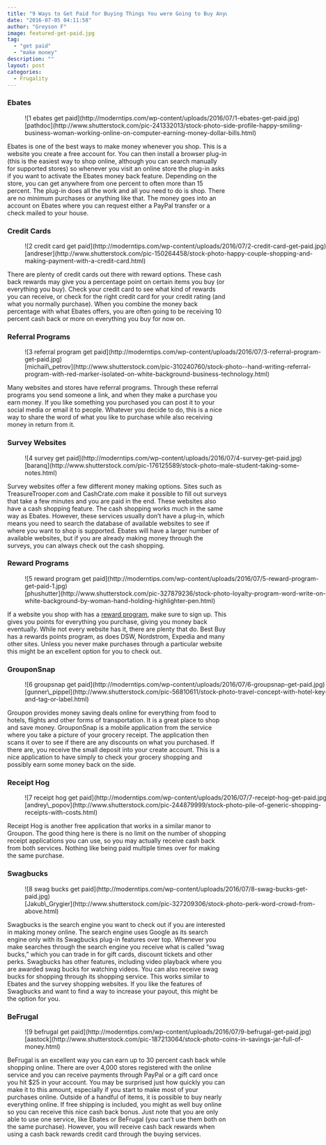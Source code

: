 ```yaml
---
title: "9 Ways to Get Paid for Buying Things You were Going to Buy Anyway"
date: "2016-07-05 04:11:58"
author: "Greyson F"
image: featured-get-paid.jpg
tag:
  - "get paid"
  - "make money"
description: ""
layout: post
categories:
  - Frugality
---
```


### Ebates

<figure aria-describedby="caption-attachment-3777" class="wp-caption alignnone" id="attachment_3777" style="width: 700px">![1 ebates get paid](http://moderntips.com/wp-content/uploads/2016/07/1-ebates-get-paid.jpg)<figcaption class="wp-caption-text" id="caption-attachment-3777">[pathdoc](http://www.shutterstock.com/pic-241332013/stock-photo-side-profile-happy-smiling-business-woman-working-online-on-computer-earning-money-dollar-bills.html)</figcaption></figure>

Ebates is one of the best ways to make money whenever you shop. This is a website you create a free account for. You can then install a browser plug-in (this is the easiest way to shop online, although you can search manually for supported stores) so whenever you visit an online store the plug-in asks if you want to activate the Ebates money back feature. Depending on the store, you can get anywhere from one percent to often more than 15 percent. The plug-in does all the work and all you need to do is shop. There are no minimum purchases or anything like that. The money goes into an account on Ebates where you can request either a PayPal transfer or a check mailed to your house.

### Credit Cards

<figure aria-describedby="caption-attachment-3779" class="wp-caption alignnone" id="attachment_3779" style="width: 700px">![2 credit card get paid](http://moderntips.com/wp-content/uploads/2016/07/2-credit-card-get-paid.jpg)<figcaption class="wp-caption-text" id="caption-attachment-3779">[andreser](http://www.shutterstock.com/pic-150264458/stock-photo-happy-couple-shopping-and-making-payment-with-a-credit-card.html)</figcaption></figure>

There are plenty of credit cards out there with reward options. These cash back rewards may give you a percentage point on certain items you buy (or everything you buy). Check your credit card to see what kind of rewards you can receive, or check for the right credit card for your credit rating (and what you normally purchase). When you combine the money back percentage with what Ebates offers, you are often going to be receiving 10 percent cash back or more on everything you buy for now on.

### Referral Programs

<figure aria-describedby="caption-attachment-3780" class="wp-caption alignnone" id="attachment_3780" style="width: 700px">![3 referral program get paid](http://moderntips.com/wp-content/uploads/2016/07/3-referral-program-get-paid.jpg)<figcaption class="wp-caption-text" id="caption-attachment-3780">[michail\_petrov](http://www.shutterstock.com/pic-310240760/stock-photo--hand-writing-referral-program-with-red-marker-isolated-on-white-background-business-technology.html)</figcaption></figure>

Many websites and stores have referral programs. Through these referral programs you send someone a link, and when they make a purchase you earn money. If you like something you purchased you can post it to your social media or email it to people. Whatever you decide to do, this is a nice way to share the word of what you like to purchase while also receiving money in return from it.

### Survey Websites

<figure aria-describedby="caption-attachment-3781" class="wp-caption alignnone" id="attachment_3781" style="width: 700px">![4 survey get paid](http://moderntips.com/wp-content/uploads/2016/07/4-survey-get-paid.jpg)<figcaption class="wp-caption-text" id="caption-attachment-3781">[baranq](http://www.shutterstock.com/pic-176125589/stock-photo-male-student-taking-some-notes.html)</figcaption></figure>

Survey websites offer a few different money making options. Sites such as TreasureTrooper.com and CashCrate.com make it possible to fill out surveys that take a few minutes and you are paid in the end. These websites also have a cash shopping feature. The cash shopping works much in the same way as Ebates. However, these services usually don’t have a plug-in, which means you need to search the database of available websites to see if where you want to shop is supported. Ebates will have a larger number of available websites, but if you are already making money through the surveys, you can always check out the cash shopping.

### Reward Programs

<figure aria-describedby="caption-attachment-3788" class="wp-caption alignnone" id="attachment_3788" style="width: 700px">![5 reward program get paid](http://moderntips.com/wp-content/uploads/2016/07/5-reward-program-get-paid-1.jpg)<figcaption class="wp-caption-text" id="caption-attachment-3788">[phushutter](http://www.shutterstock.com/pic-327879236/stock-photo-loyalty-program-word-write-on-white-background-by-woman-hand-holding-highlighter-pen.html)</figcaption></figure>

If a website you shop with has a [reward program](http://www.thepennyhoarder.com/cash-back-sites/), make sure to sign up. This gives you points for everything you purchase, giving you money back eventually. While not every website has it, there are plenty that do. Best Buy has a rewards points program, as does DSW, Nordstrom, Expedia and many other sites. Unless you never make purchases through a particular website this might be an excellent option for you to check out.

### GrouponSnap

<figure aria-describedby="caption-attachment-3783" class="wp-caption alignnone" id="attachment_3783" style="width: 700px">![6 groupsnap get paid](http://moderntips.com/wp-content/uploads/2016/07/6-groupsnap-get-paid.jpg)<figcaption class="wp-caption-text" id="caption-attachment-3783">[gunner\_pippel](http://www.shutterstock.com/pic-56810611/stock-photo-travel-concept-with-hotel-key-and-tag-or-label.html)</figcaption></figure>

Groupon provides money saving deals online for everything from food to hotels, flights and other forms of transportation. It is a great place to shop and save money. GrouponSnap is a mobile application from the service where you take a picture of your grocery receipt. The application then scans it over to see if there are any discounts on what you purchased. If there are, you receive the small deposit into your create account. This is a nice application to have simply to check your grocery shopping and possibly earn some money back on the side.

### Receipt Hog

<figure aria-describedby="caption-attachment-3784" class="wp-caption alignnone" id="attachment_3784" style="width: 700px">![7 receipt hog get paid](http://moderntips.com/wp-content/uploads/2016/07/7-receipt-hog-get-paid.jpg)<figcaption class="wp-caption-text" id="caption-attachment-3784">[andrey\_popov](http://www.shutterstock.com/pic-244879999/stock-photo-pile-of-generic-shopping-receipts-with-costs.html)</figcaption></figure>

Receipt Hog is another free application that works in a similar manor to Groupon. The good thing here is there is no limit on the number of shopping receipt applications you can use, so you may actually receive cash back from both services. Nothing like being paid multiple times over for making the same purchase.

### Swagbucks

<figure aria-describedby="caption-attachment-3785" class="wp-caption alignnone" id="attachment_3785" style="width: 700px">![8 swag bucks get paid](http://moderntips.com/wp-content/uploads/2016/07/8-swag-bucks-get-paid.jpg)<figcaption class="wp-caption-text" id="caption-attachment-3785">[Jakub\_Grygier](http://www.shutterstock.com/pic-327209306/stock-photo-perk-word-crowd-from-above.html)</figcaption></figure>

Swagbucks is the search engine you want to check out if you are interested in making money online. The search engine uses Google as its search engine only with its Swagbucks plug-in features over top. Whenever you make searches through the search engine you receive what is called “swag bucks,” which you can trade in for gift cards, discount tickets and other perks. Swagbucks has other features, including video playback where you are awarded swag bucks for watching videos. You can also receive swag bucks for shopping through its shopping service. This works similar to Ebates and the survey shopping websites. If you like the features of Swagbucks and want to find a way to increase your payout, this might be the option for you.

### BeFrugal

<figure aria-describedby="caption-attachment-3786" class="wp-caption alignnone" id="attachment_3786" style="width: 700px">![9 befrugal get paid](http://moderntips.com/wp-content/uploads/2016/07/9-befrugal-get-paid.jpg)<figcaption class="wp-caption-text" id="caption-attachment-3786">[aastock](http://www.shutterstock.com/pic-187213064/stock-photo-coins-in-savings-jar-full-of-money.html)</figcaption></figure>

BeFrugal is an excellent way you can earn up to 30 percent cash back while shopping online. There are over 4,000 stores registered with the online service and you can receive payments through PayPal or a gift card once you hit $25 in your account. You may be surprised just how quickly you can make it to this amount, especially if you start to make most of your purchases online. Outside of a handful of items, it is possible to buy nearly everything online. If free shipping is included, you might as well buy online so you can receive this nice cash back bonus. Just note that you are only able to use one service, like Ebates or BeFrugal (you can’t use them both on the same purchase). However, you will receive cash back rewards when using a cash back rewards credit card through the buying services.
